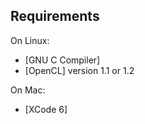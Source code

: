 Requirements
------------

On Linux:

* [GNU C Compiler]
* [OpenCL] version 1.1 or 1.2

On Mac:
* [XCode 6]

[Open CL]: https://www.khronos.org/opencl
[XCode]: https://developer.apple.com/xcode
